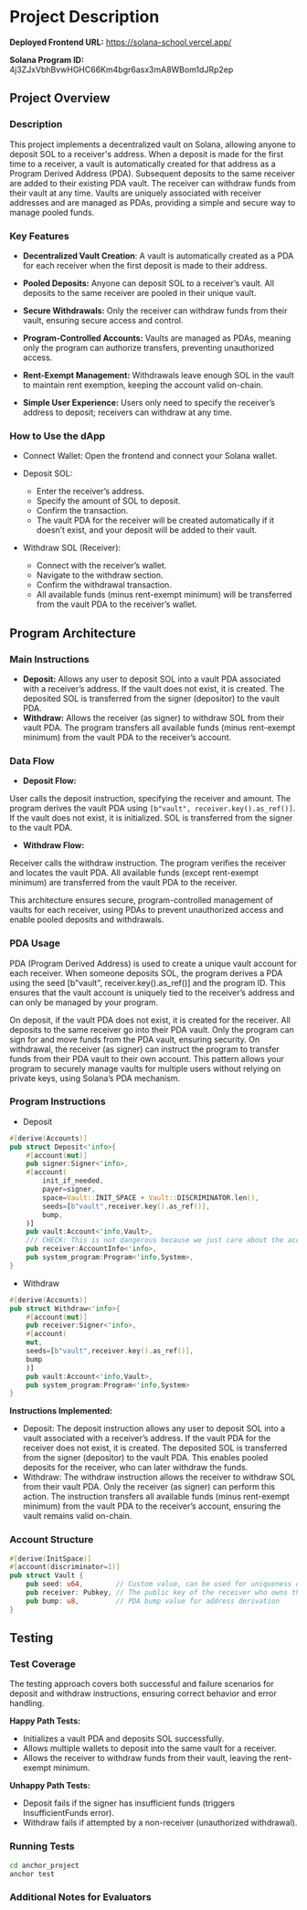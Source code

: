 # Project Description

**Deployed Frontend URL:** https://solana-school.vercel.app/

**Solana Program ID:** 4j3ZJxVbhBvwHGHC66Km4bgr6asx3mA8WBom1dJRp2ep

## Project Overview

### Description

This project implements a decentralized vault on Solana, allowing anyone to deposit SOL to a receiver's address. When a deposit is made for the first time to a receiver, a vault is automatically created for that address as a Program Derived Address (PDA). Subsequent deposits to the same receiver are added to their existing PDA vault. The receiver can withdraw funds from their vault at any time. Vaults are uniquely associated with receiver addresses and are managed as PDAs, providing a simple and secure way to manage pooled funds.

### Key Features

- **Decentralized Vault Creation**:
  A vault is automatically created as a PDA for each receiver when the first deposit is made to their address.

- **Pooled Deposits:**
  Anyone can deposit SOL to a receiver’s vault. All deposits to the same receiver are pooled in their unique vault.

- **Secure Withdrawals:**
  Only the receiver can withdraw funds from their vault, ensuring secure access and control.

- **Program-Controlled Accounts:**
  Vaults are managed as PDAs, meaning only the program can authorize transfers, preventing unauthorized access.

- **Rent-Exempt Management:**
  Withdrawals leave enough SOL in the vault to maintain rent exemption, keeping the account valid on-chain.

- **Simple User Experience:**
  Users only need to specify the receiver’s address to deposit; receivers can withdraw at any time.

### How to Use the dApp

- Connect Wallet:
  Open the frontend and connect your Solana wallet.

- Deposit SOL:

  - Enter the receiver’s address.
  - Specify the amount of SOL to deposit.
  - Confirm the transaction.
  - The vault PDA for the receiver will be created automatically if it doesn’t exist, and your deposit will be added to their vault.

- Withdraw SOL (Receiver):

  - Connect with the receiver’s wallet.
  - Navigate to the withdraw section.
  - Confirm the withdrawal transaction.
  - All available funds (minus rent-exempt minimum) will be transferred from the vault PDA to the receiver’s wallet.

## Program Architecture

### Main Instructions

- **Deposit:**
  Allows any user to deposit SOL into a vault PDA associated with a receiver’s address. If the vault does not exist, it is created. The deposited SOL is transferred from the signer (depositor) to the vault PDA.
- **Withdraw:**
  Allows the receiver (as signer) to withdraw SOL from their vault PDA. The program transfers all available funds (minus rent-exempt minimum) from the vault PDA to the receiver’s account.

### Data Flow

- **Deposit Flow:**

User calls the deposit instruction, specifying the receiver and amount.
The program derives the vault PDA using `[b"vault", receiver.key().as_ref()]`.
If the vault does not exist, it is initialized.
SOL is transferred from the signer to the vault PDA.

- **Withdraw Flow:**

Receiver calls the withdraw instruction.
The program verifies the receiver and locates the vault PDA.
All available funds (except rent-exempt minimum) are transferred from the vault PDA to the receiver.

This architecture ensures secure, program-controlled management of vaults for each receiver, using PDAs to prevent unauthorized access and enable pooled deposits and withdrawals.

### PDA Usage

PDA (Program Derived Address) is used to create a unique vault account for each receiver. When someone deposits SOL, the program derives a PDA using the seed [b"vault", receiver.key().as_ref()] and the program ID. This ensures that the vault account is uniquely tied to the receiver’s address and can only be managed by your program.

On deposit, if the vault PDA does not exist, it is created for the receiver.
All deposits to the same receiver go into their PDA vault.
Only the program can sign for and move funds from the PDA vault, ensuring security.
On withdrawal, the receiver (as signer) can instruct the program to transfer funds from their PDA vault to their own account.
This pattern allows your program to securely manage vaults for multiple users without relying on private keys, using Solana’s PDA mechanism.

### Program Instructions

- Deposit

```rust
#[derive(Accounts)]
pub struct Deposit<'info>{
    #[account(mut)]
    pub signer:Signer<'info>,
    #[account(
        init_if_needed,
        payer=signer,
        space=Vault::INIT_SPACE + Vault::DISCRIMINATOR.len(),
        seeds=[b"vault",receiver.key().as_ref()],
        bump,
    )]
    pub vault:Account<'info,Vault>,
    /// CHECK: This is not dangerous because we just care about the account's address
    pub receiver:AccountInfo<'info>,
    pub system_program:Program<'info,System>,
}
```

- Withdraw

```rust
#[derive(Accounts)]
pub struct Withdraw<'info>{
    #[account(mut)]
    pub receiver:Signer<'info>,
    #[account(
    mut,
    seeds=[b"vault",receiver.key().as_ref()],
    bump
    )]
    pub vault:Account<'info,Vault>,
    pub system_program:Program<'info,System>
}
```

**Instructions Implemented:**

- Deposit: The deposit instruction allows any user to deposit SOL into a vault associated with a receiver’s address. If the vault PDA for the receiver does not exist, it is created. The deposited SOL is transferred from the signer (depositor) to the vault PDA. This enables pooled deposits for the receiver, who can later withdraw the funds.
- Withdraw: The withdraw instruction allows the receiver to withdraw SOL from their vault PDA. Only the receiver (as signer) can perform this action. The instruction transfers all available funds (minus rent-exempt minimum) from the vault PDA to the receiver’s account, ensuring the vault remains valid on-chain.

### Account Structure

```rust
#[derive(InitSpace)]
#[account(discriminator=1)]
pub struct Vault {
    pub seed: u64,        // Custom value, can be used for uniqueness or tracking
    pub receiver: Pubkey, // The public key of the receiver who owns this vault
    pub bump: u8,         // PDA bump value for address derivation
}

```

## Testing

### Test Coverage

The testing approach covers both successful and failure scenarios for deposit and withdraw instructions, ensuring correct behavior and error handling.

**Happy Path Tests:**

- Initializes a vault PDA and deposits SOL successfully.
- Allows multiple wallets to deposit into the same vault for a receiver.
- Allows the receiver to withdraw funds from their vault, leaving the rent-exempt minimum.

**Unhappy Path Tests:**

- Deposit fails if the signer has insufficient funds (triggers InsufficientFunds error).
- Withdraw fails if attempted by a non-receiver (unauthorized withdrawal).

### Running Tests

```bash
cd anchor_project
anchor test
```

### Additional Notes for Evaluators
